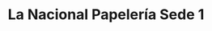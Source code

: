 ---
title: "La Nacional Papelería Sede 1"
url: /cajica/la-nacional-papeleria-sede-1/
shop: Schreibwaren
---
